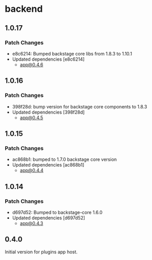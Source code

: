 # backend

## 1.0.17

### Patch Changes

- e8c6214: Bumped backstage core libs from 1.8.3 to 1.10.1
- Updated dependencies [e8c6214]
  - app@0.4.6

## 1.0.16

### Patch Changes

- 398f28d: bump version for backstage core components to 1.8.3
- Updated dependencies [398f28d]
  - app@0.4.5

## 1.0.15

### Patch Changes

- ac868b1: bumped to 1.7.0 backstage core version
- Updated dependencies [ac868b1]
  - app@0.4.4

## 1.0.14

### Patch Changes

- d697d52: Bumped to backstage-core 1.6.0
- Updated dependencies [d697d52]
  - app@0.4.3

## 0.4.0

Initial version for plugins app host.
